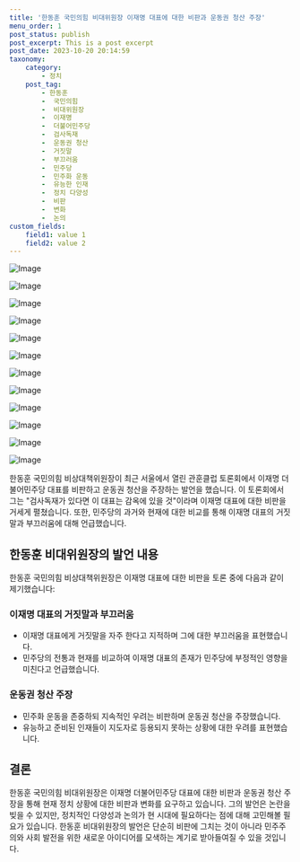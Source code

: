 ```yaml
---
title: '한동훈 국민의힘 비대위원장 이재명 대표에 대한 비판과 운동권 청산 주장'
menu_order: 1
post_status: publish
post_excerpt: This is a post excerpt
post_date: 2023-10-20 20:14:59
taxonomy:
    category:
        - 정치
    post_tag:
        - 한동훈
        -  국민의힘
        -  비대위원장
        -  이재명
        -  더불어민주당
        -  검사독재
        -  운동권 청산
        -  거짓말
        -  부끄러움
        -  민주당
        -  민주화 운동
        -  유능한 인재
        -  정치 다양성
        -  비판
        -  변화
        -  논의
custom_fields:
    field1: value 1
    field2: value 2
---
```


![Image](https://imgnews.pstatic.net/image/421/2024/02/07/0007340743_001_20240207114427009.jpg?type=w647)

![Image](https://imgnews.pstatic.net/image/421/2024/02/07/0007340743_002_20240207114427133.jpg?type=w647)

![Image](https://imgnews.pstatic.net/image/421/2024/02/07/0007340743_003_20240207114427174.jpg?type=w647)

![Image](https://imgnews.pstatic.net/image/421/2024/02/07/0007340743_004_20240207114427209.jpg?type=w647)

![Image](https://imgnews.pstatic.net/image/421/2024/02/07/0007340743_005_20240207114427245.jpg?type=w647)

![Image](https://imgnews.pstatic.net/image/421/2024/02/07/0007340743_006_20240207114427304.jpg?type=w647)

![Image](https://imgnews.pstatic.net/image/421/2024/02/07/0007340743_007_20240207114427345.jpg?type=w647)

![Image](https://imgnews.pstatic.net/image/421/2024/02/07/0007340743_008_20240207114427429.jpg?type=w647)

![Image](https://imgnews.pstatic.net/image/421/2024/02/07/0007340743_009_20240207114427480.jpg?type=w647)

![Image](https://imgnews.pstatic.net/image/421/2024/02/07/0007340743_010_20240207114427526.jpg?type=w647)

![Image](https://imgnews.pstatic.net/image/421/2024/02/07/0007340743_011_20240207114427612.jpg?type=w647)

![Image](https://imgnews.pstatic.net/image/421/2024/02/07/0007340743_012_20240207114427654.jpg?type=w647)


한동훈 국민의힘 비상대책위원장이 최근 서울에서 열린 관훈클럽 토론회에서 이재명 더불어민주당 대표를 비판하고 운동권 청산을 주장하는 발언을 했습니다. 이 토론회에서 그는 "검사독재가 있다면 이 대표는 감옥에 있을 것"이라며 이재명 대표에 대한 비판을 거세게 펼쳤습니다. 또한, 민주당의 과거와 현재에 대한 비교를 통해 이재명 대표의 거짓말과 부끄러움에 대해 언급했습니다.

## 한동훈 비대위원장의 발언 내용

한동훈 국민의힘 비상대책위원장은 이재명 대표에 대한 비판을 토론 중에 다음과 같이 제기했습니다:

### 이재명 대표의 거짓말과 부끄러움

- 이재명 대표에게 거짓말을 자주 한다고 지적하며 그에 대한 부끄러움을 표현했습니다.
- 민주당의 전통과 현재를 비교하여 이재명 대표의 존재가 민주당에 부정적인 영향을 미친다고 언급했습니다.

### 운동권 청산 주장

- 민주화 운동을 존중하되 지속적인 우려는 비판하며 운동권 청산을 주장했습니다.
- 유능하고 준비된 인재들이 지도자로 등용되지 못하는 상황에 대한 우려를 표현했습니다.

## 결론

한동훈 국민의힘 비대위원장은 이재명 더불어민주당 대표에 대한 비판과 운동권 청산 주장을 통해 현재 정치 상황에 대한 비판과 변화를 요구하고 있습니다. 그의 발언은 논란을 빚을 수 있지만, 정치적인 다양성과 논의가 현 시대에 필요하다는 점에 대해 고민해볼 필요가 있습니다. 한동훈 비대위원장의 발언은 단순히 비판에 그치는 것이 아니라 민주주의와 사회 발전을 위한 새로운 아이디어를 모색하는 계기로 받아들여질 수 있을 것입니다.
